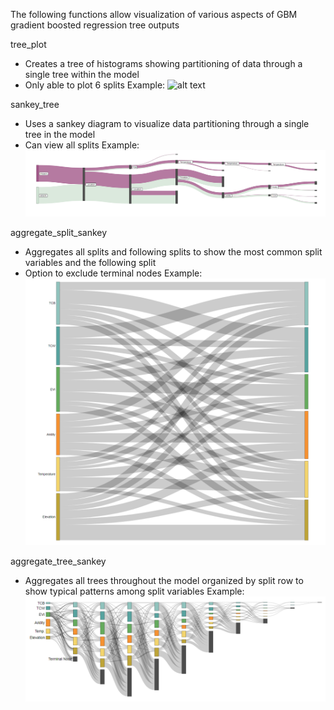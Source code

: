 The following functions allow visualization of various aspects of GBM gradient boosted regression tree outputs

tree_plot
- Creates a tree of histograms showing partitioning of data through a single tree within the model
- Only able to plot 6 splits
Example:
![alt text](Example_images/tree_plot.png)

sankey_tree
- Uses a sankey diagram to visualize data partitioning through a single tree in the model
- Can view all splits
Example:
![alt text](Example_images/sankey_tree.png)

aggregate_split_sankey
- Aggregates all splits and following splits to show the most common split variables and the following split
- Option to exclude terminal nodes 
Example:
![alt text](Example_images/aggregate_split_sankey.png)

aggregate_tree_sankey
- Aggregates all trees throughout the model organized by split row to show typical patterns among split variables
Example:
![alt text](Example_images/aggregate_tree_sankey.png)
